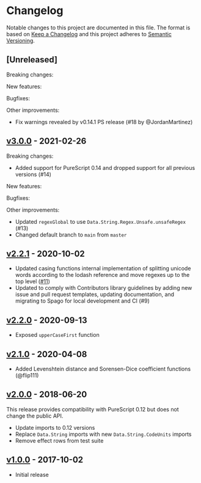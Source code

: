 # Changelog

Notable changes to this project are documented in this file. The format is based on [Keep a Changelog](https://keepachangelog.com/en/1.0.0/) and this project adheres to [Semantic Versioning](https://semver.org/spec/v2.0.0.html).

## [Unreleased]

Breaking changes:

New features:

Bugfixes:

Other improvements:
- Fix warnings revealed by v0.14.1 PS release (#18 by @JordanMartinez)

## [v3.0.0](https://github.com/purescript-contrib/purescript-strings-extra/releases/tag/v3.0.0) - 2021-02-26

Breaking changes:
- Added support for PureScript 0.14 and dropped support for all previous versions (#14)

New features:

Bugfixes:

Other improvements:
- Updated `regexGlobal` to use `Data.String.Regex.Unsafe.unsafeRegex` (#13)
- Changed default branch to `main` from `master`

## [v2.2.1](https://github.com/purescript-contrib/purescript-strings-extra/releases/tag/v2.2.1) - 2020-10-02

- Updated casing functions internal implementation of splitting unicode words according to the lodash reference and move regexes up to the top level ([#11](https://github.com/purescript-contrib/purescript-strings-extra/pull/11))
- Updated to comply with Contributors library guidelines by adding new issue and pull request templates, updating documentation, and migrating to Spago for local development and CI (#9)

## [v2.2.0](https://github.com/purescript-contrib/purescript-strings-extra/releases/tag/v2.2.0) - 2020-09-13

- Exposed `upperCaseFirst` function

## [v2.1.0](https://github.com/purescript-contrib/purescript-strings-extra/releases/tag/v2.1.0) - 2020-04-08

- Added Levenshtein distance and Sorensen-Dice coefficient functions (@flip111)

## [v2.0.0](https://github.com/purescript-contrib/purescript-strings-extra/releases/tag/v2.0.0) - 2018-06-20

This release provides compatibility with PureScript 0.12 but does not change the public API.

- Update imports to 0.12 versions
- Replace `Data.String` imports with new `Data.String.CodeUnits` imports
- Remove effect rows from test suite

## [v1.0.0](https://github.com/purescript-contrib/purescript-strings-extra/releases/tag/v1.0.0) - 2017-10-02

- Initial release
